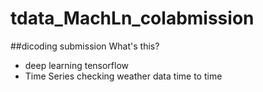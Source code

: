 # tdata_MachLn_colabmission
##dicoding submission
What's this?

- deep learning tensorflow
- Time Series checking weather data time to time
